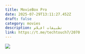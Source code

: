 ```yaml
---
title: MovieBox Pro
date: 2025-07-29T13:11:27.452Z
draft: false
category: movies
description: تطبيقات افـلام
link: https://t.me/techtouch7/2070
---
```



![](/images/uploads/1000109981.png)

```

```